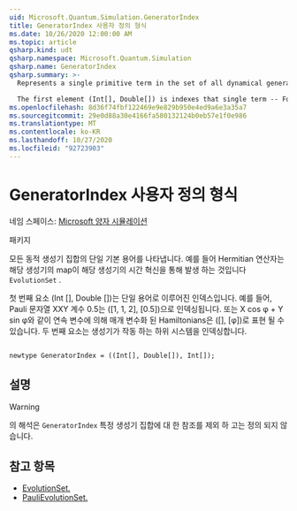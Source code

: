 ```yaml
---
uid: Microsoft.Quantum.Simulation.GeneratorIndex
title: GeneratorIndex 사용자 정의 형식
ms.date: 10/26/2020 12:00:00 AM
ms.topic: article
qsharp.kind: udt
qsharp.namespace: Microsoft.Quantum.Simulation
qsharp.name: GeneratorIndex
qsharp.summary: >-
  Represents a single primitive term in the set of all dynamical generators, e.g. Hermitian operators, for which there exists a map from that generator to time-evolution by that generator, through `EvolutionSet`.

  The first element (Int[], Double[]) is indexes that single term -- For instance, the Pauli string XXY with coefficient 0.5 would be indexed by ([1,1,2], [0.5]). Alternatively, Hamiltonians parameterized by a continuous variable, such as X cos φ + Y sin φ, might for instance be represented by ([], [φ]). The second element indexes the subsystem on which the generator acts on.
ms.openlocfilehash: 8d36f74fbf122469e9e829b950e4ed9a6e3a35a7
ms.sourcegitcommit: 29e0d88a30e4166fa580132124b0eb57e1f0e986
ms.translationtype: MT
ms.contentlocale: ko-KR
ms.lasthandoff: 10/27/2020
ms.locfileid: "92723903"
---
```

# <a name="generatorindex-user-defined-type"></a>GeneratorIndex 사용자 정의 형식

네임 스페이스: [Microsoft 양자 시뮬레이션](xref:Microsoft.Quantum.Simulation)

패키지 [](https://nuget.org/packages/)


모든 동적 생성기 집합의 단일 기본 용어를 나타냅니다. 예를 들어 Hermitian 연산자는 해당 생성기의 map이 해당 생성기의 시간 혁신을 통해 발생 하는 것입니다 `EvolutionSet` .

첫 번째 요소 (Int [], Double [])는 단일 용어로 이루어진 인덱스입니다. 예를 들어, Pauli 문자열 XXY 계수 0.5는 ([1, 1, 2], [0.5])으로 인덱싱됩니다. 또는 X cos φ + Y sin φ와 같이 연속 변수에 의해 매개 변수화 된 Hamiltonians은 ([], [φ])로 표현 될 수 있습니다. 두 번째 요소는 생성기가 작동 하는 하위 시스템을 인덱싱합니다.

```qsharp

newtype GeneratorIndex = ((Int[], Double[]), Int[]);
```



## <a name="remarks"></a>설명

> [!WARNING]
> 의 해석은 `GeneratorIndex` 특정 생성기 집합에 대 한 참조를 제외 하 고는 정의 되지 않습니다.

## <a name="see-also"></a>참고 항목

- [EvolutionSet.](xref:Microsoft.Quantum.Simulation.EvolutionSet)
- [PauliEvolutionSet.](xref:Microsoft.Quantum.Simulation.PauliEvolutionSet)